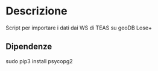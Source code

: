 # Descrizione

Script per importare i dati dai WS di TEAS su geoDB Lose+

## Dipendenze 

sudo pip3 install psycopg2
